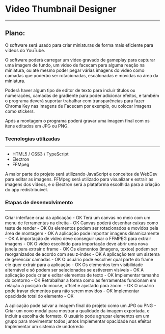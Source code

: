 # Video Thumbnail Designer
---

## Plano:
O software será usado para criar miniaturas de forma mais eficiente para vídeos do YouTube.

O software poderá carregar um video gravado de gameplay para capturar uma imagem de fundo, um video
de facecam para alguma reação na miniatura, ou até mesmo poder pegar várias imagens do vídeo como
camadas que poderão ser rotacionadas, escalonadas e movidas na área da miniatura.

Poderá haver algum tipo de editor de texto para incluir títulos ou numerações, camadas de gradiente
para poder adicionar efeitos, e também o programa deverá suportar trabalhar com transparências para
fazer Chroma Key nas imagens de Facecam por exemplo, ou colocar imagens como stickers.

Após a montagem o programa poderá gravar uma imagem final com os itens editados em JPG ou PNG.

### Tecnologias utilizadas
---
- HTML5 / CSS3 / TypeScript
- Electron
- FFMpeg

A maior parte do projeto será utilizando JavaScript e conceitos de WebDev para editar as imagens.
FFMpeg será utilizado para visualizar e extrair as imagens dos vídeos, e o Electron será a
plataforma escolhida para a criação do app redistribuível.

### Etapas de desenvolvimento
---

Criar interface crua da aplicação - OK
Terá um canvas no meio com um menu de ferramentas na direita - OK
Canvas poderá desenhar caixas como teste de render - OK
Os elementos podem ser rotacionados e movidos pela área de montagem - OK
A aplicação pode importar imagens dinamicamente - OK
A importação de vídeo deve conseguir usar o FFMPEG para extrair imagens - OK
O video  escolhido para importação deve abrir uma nova janela para extrair o frame - OK
Os elementos (imagens, textos) podem ser reorganizados de acordo com seu z-index - OK
A aplicação tem um sistema de gerenciar camadas - OK
O usuário pode escolher qual parte do frame ele quer extrair para a aplicação - OK
Os elementos tem visibilidade alternável e só podem ser selecionados se estiverem visiveis - OK
A aplicação pode criar e editar elementos de texto - OK
Implementar tamanho do contorno - OK
Retrabalhar a forma como as ferramentas funcionam em relação a posição do mouse, offset e ajustado 
para zoom. - OK
O usuário pode travar elementos para não serem movidos - OK
Implementar opacidade total do elemento - OK

A aplicação pode salvar a imagem final do projeto como um JPG ou PNG - Criar um novo modal para 
mostrar a qualidade da imagem exportada, e incluir a escolha de formato.
O usuário pode agrupar elementos em um grupo para movimentar todos juntos
Implementar opacidade nos efeitos
Implementar um sistema de undo/redo

